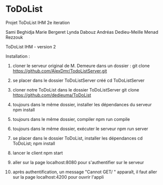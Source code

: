 # ToDoList
Projet ToDoList IHM 2e iteration

Sami Beghidja
Marie Bergeret
Lynda Dabouz
Andréas Dedieu-Meille
Menad Rezzouk

ToDoList IHM - version 2

Installation :

1) cloner le serveur original de M. Demeure dans un dossier :
      git clone https://github.com/AlexDmr/TodoListServer.git

2) se placer dans le dossier ToDoListServer créé
    cd ToDoListServer
    
3) cloner notre ToDoList dans le dossier ToDoListServer
    git clone https://github.com/dedieuma/ToDoList
    
4) toujours dans le même dossier, installer les dépendances du serveur
    npm install
    
5) toujours dans le même dossier, compiler
    npm run compile
    
6) toujours dans le même dossier, exécuter le serveur
    npm run server
    
6) se placer dans le dossier ToDoList, installer les dépendances
    cd ToDoList;
    npm install
    
7) lancer le client
    npm start
    
8) aller sur la page localhost:8080 pour s'authentifier sur le serveur

9) après authentification, un message "Cannot GET/ " apparaît, il faut aller sur la page localhost:4200 pour ouvrir l'appli
